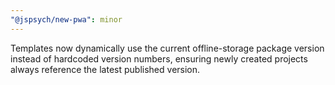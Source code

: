 ```yaml
---
"@jspsych/new-pwa": minor
---
```


Templates now dynamically use the current offline-storage package version instead of hardcoded version numbers, ensuring newly created projects always reference the latest published version.
